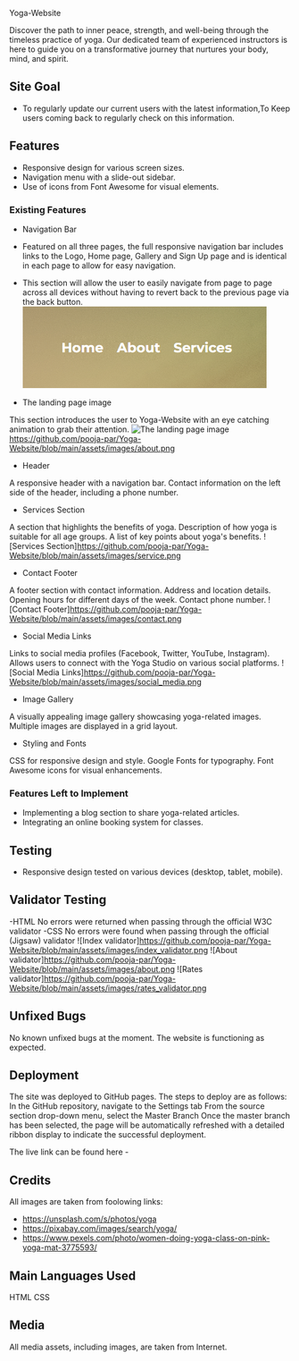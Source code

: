 Yoga-Website

Discover the path to inner peace, strength, and well-being through the timeless practice of yoga. Our dedicated team of experienced instructors is here to guide you on a transformative journey that nurtures your body, mind, and spirit.

## Site Goal

- To regularly update our current users with the latest information,To Keep users coming back to regularly check on this information.

## Features

- Responsive design for various screen sizes.
- Navigation menu with a slide-out sidebar.
- Use of icons from Font Awesome for visual elements.

### Existing Features

- Navigation Bar

- Featured on all three pages, the full responsive navigation bar includes links to the Logo, Home page, Gallery and Sign Up page and is identical in each page to allow for easy navigation.
- This section will allow the user to easily navigate from page to page across all devices without having to revert back to the previous page via the back button.
![Navigation Bar](<https://github.com/pooja-par/Yoga-Website/blob/main/assets/images/navigation.png>)

- The landing page image

This section introduces the user to Yoga-Website with an eye catching animation to grab their attention.
![The landing page image](<https://github.com/pooja-par/Yoga-Website/blob/main/assets/images/landing_page.png>)
<https://github.com/pooja-par/Yoga-Website/blob/main/assets/images/about.png>

- Header

A responsive header with a navigation bar.
Contact information on the left side of the header, including a phone number.

- Services Section

A section that highlights the benefits of yoga.
Description of how yoga is suitable for all age groups.
A list of key points about yoga's benefits.
![Services Section]<https://github.com/pooja-par/Yoga-Website/blob/main/assets/images/service.png>

- Contact Footer

A footer section with contact information.
Address and location details.
Opening hours for different days of the week.
Contact phone number.
![Contact Footer]<https://github.com/pooja-par/Yoga-Website/blob/main/assets/images/contact.png>

- Social Media Links

Links to social media profiles (Facebook, Twitter, YouTube, Instagram).
Allows users to connect with the Yoga Studio on various social platforms.
![Social Media Links]<https://github.com/pooja-par/Yoga-Website/blob/main/assets/images/social_media.png>

- Image Gallery
  
A visually appealing image gallery showcasing yoga-related images.
Multiple images are displayed in a grid layout.

- Styling and Fonts

CSS for responsive design and style.
Google Fonts for typography.
Font Awesome icons for visual enhancements.

### Features Left to Implement

- Implementing a blog section to share yoga-related articles.
- Integrating an online booking system for classes.

## Testing

- Responsive design tested on various devices (desktop, tablet, mobile).

## Validator Testing

-HTML
No errors were returned when passing through the official W3C validator
-CSS
No errors were found when passing through the official (Jigsaw) validator
![Index validator]<https://github.com/pooja-par/Yoga-Website/blob/main/assets/images/index_validator.png>
![About validator]<https://github.com/pooja-par/Yoga-Website/blob/main/assets/images/about.png>
![Rates validator]<https://github.com/pooja-par/Yoga-Website/blob/main/assets/images/rates_validator.png>

## Unfixed Bugs

No known unfixed bugs at the moment. The website is functioning as expected.

## Deployment

The site was deployed to GitHub pages. The steps to deploy are as follows:
In the GitHub repository, navigate to the Settings tab
From the source section drop-down menu, select the Master Branch
Once the master branch has been selected, the page will be automatically refreshed with a detailed ribbon display to indicate the successful deployment.

The live link can be found here -

## Credits
All images are taken from foolowing links:
- <https://unsplash.com/s/photos/yoga>
- <https://pixabay.com/images/search/yoga/>
- <https://www.pexels.com/photo/women-doing-yoga-class-on-pink-yoga-mat-3775593/>

## Main Languages Used
HTML
CSS


## Media

All media assets, including images, are taken from Internet.
  